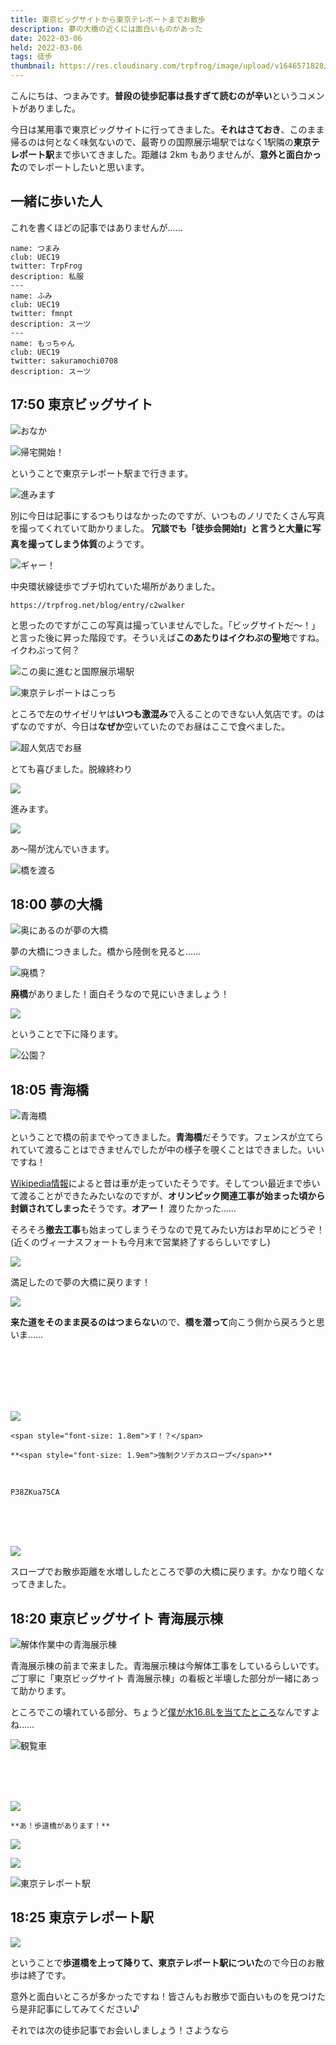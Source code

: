 ```yaml
---
title: 東京ビッグサイトから東京テレポートまでお散歩
description: 夢の大橋の近くには面白いものがあった
date: 2022-03-06
held: 2022-03-06
tags: 徒歩
thumbnail: https://res.cloudinary.com/trpfrog/image/upload/v1646571828/blog/bigsight-teleport-walk/9E123609-95CB-4A1D-82F6-BEFABB803958_1_201_a.jpg
---
```


こんにちは、つまみです。**普段の徒歩記事は長すぎて読むのが辛い**というコメントがありました。

今日は某用事で東京ビッグサイトに行ってきました。**それはさておき**、このまま帰るのは何となく味気ないので、最寄りの国際展示場駅ではなく1駅隣の**東京テレポート駅**まで歩いてきました。距離は 2km もありませんが、**意外と面白かった**のでレポートしたいと思います。


## 一緒に歩いた人

これを書くほどの記事ではありませんが……

```profile-cards
name: つまみ
club: UEC19
twitter: TrpFrog
description: 私服
---
name: ふみ
club: UEC19
twitter: fmnpt
description: スーツ
---
name: もっちゃん
club: UEC19
twitter: sakuramochi0708
description: スーツ
```

## 17:50 東京ビッグサイト

![](https://res.cloudinary.com/trpfrog/image/upload/v1646571475/blog/bigsight-teleport-walk/A6E18961-A0F8-40FD-9236-618CC0797B62_1_102_o.jpg "おなか")

![](https://res.cloudinary.com/trpfrog/image/upload/v1646571482/blog/bigsight-teleport-walk/B65B4F4A-317F-443D-9006-DC2F59E68461_1_102_o.jpg "帰宅開始！")

ということで東京テレポート駅まで行きます。

![](https://res.cloudinary.com/trpfrog/image/upload/v1646571497/blog/bigsight-teleport-walk/E56D6B3B-8280-4E15-8439-472DCECB7EB7_1_102_o.jpg "進みます")

別に今日は記事にするつもりはなかったのですが、いつものノリでたくさん写真を撮ってくれていて助かりました。
**冗談でも「徒歩会開始❗️」と言うと大量に写真を撮ってしまう体質**のようです。

![](https://res.cloudinary.com/trpfrog/image/upload/v1646571500/blog/bigsight-teleport-walk/2FA7802B-6219-40E7-B694-789CD2C7D3BA_1_102_o.jpg "ギャー！")

中央環状線徒歩でブチ切れていた場所がありました。

```link-embed
https://trpfrog.net/blog/entry/c2walker
```

と思ったのですがここの写真は撮っていませんでした。「ビッグサイトだ〜！」と言った後に昇った階段です。そういえば**このあたりはイクわぶの聖地**ですね。イクわぶって何？

![](https://res.cloudinary.com/trpfrog/image/upload/v1646571510/blog/bigsight-teleport-walk/8DEC4E9F-1D58-447A-8185-E0170F744285_1_102_o.jpg "この奥に進むと国際展示場駅")

![](https://res.cloudinary.com/trpfrog/image/upload/v1646571515/blog/bigsight-teleport-walk/2295E0AB-6F71-4230-B707-F39E7276E2C8_1_102_o.jpg "東京テレポートはこっち")


ところで左のサイゼリヤは**いつも激混み**で入ることのできない人気店です。のはずなのですが、今日は**なぜか**空いていたのでお昼はここで食べました。

![](https://res.cloudinary.com/trpfrog/image/upload/v1646573408/blog/bigsight-teleport-walk/9FA03B09-7F24-4C08-9BDE-A379E101882A_1_102_o.jpg "超人気店でお昼")

とても喜びました。脱線終わり

![](https://res.cloudinary.com/trpfrog/image/upload/v1646571519/blog/bigsight-teleport-walk/8187A388-A24F-4A01-A904-1E7636671F5A_1_102_o.jpg)

進みます。

![](https://res.cloudinary.com/trpfrog/image/upload/v1646571531/blog/bigsight-teleport-walk/4B93502F-9BA6-4DC3-B291-7B426B7293AF_1_102_o.jpg)

あ〜陽が沈んでいきます。

![](https://res.cloudinary.com/trpfrog/image/upload/v1646571533/blog/bigsight-teleport-walk/A78DB03F-78F3-4B98-90C2-D25962C1E986_1_102_o.jpg "橋を渡る")

## 18:00 夢の大橋

![](https://res.cloudinary.com/trpfrog/image/upload/v1646571539/blog/bigsight-teleport-walk/3B8C7750-C80F-4417-9C81-DC2E85FEF40A_1_102_o.jpg "奥にあるのが夢の大橋")

夢の大橋につきました。橋から陸側を見ると……

![](https://res.cloudinary.com/trpfrog/image/upload/v1646571550/blog/bigsight-teleport-walk/E5CE72E4-5EBC-4E5E-9E47-9832C0305B40_1_102_o.jpg "廃橋？")

**廃橋**がありました！面白そうなので見にいきましょう！

![](https://res.cloudinary.com/trpfrog/image/upload/v1646571553/blog/bigsight-teleport-walk/2118FFB8-F6C6-4F78-841D-1F1E8A1F2354_1_102_o.jpg)

ということで下に降ります。

![](https://res.cloudinary.com/trpfrog/image/upload/v1646571565/blog/bigsight-teleport-walk/606D8662-F989-49A3-9B69-CB663EB0C4F5_1_102_o.jpg "公園？")

## 18:05 青海橋

![](https://res.cloudinary.com/trpfrog/image/upload/v1646571570/blog/bigsight-teleport-walk/14487ABE-2C14-46A1-A361-79ABF81AFD34_1_102_o.jpg "青海橋")

ということで橋の前までやってきました。**青海橋**だそうです。フェンスが立てられていて渡ることはできませんでしたが中の様子を覗くことはできました。いいですね！

[Wikipedia情報](https://ja.wikipedia.org/wiki/%E9%9D%92%E6%B5%B7%E6%A9%8B)によると昔は車が走っていたそうです。そしてつい最近まで歩いて渡ることができたみたいなのですが、**オリンピック関連工事が始まった頃から封鎖されてしまった**そうです。**オアー！**
渡りたかった……

そろそろ**撤去工事**も始まってしまうそうなので見てみたい方はお早めにどうぞ！ (近くのヴィーナスフォートも今月末で営業終了するらしいですし)

![](https://res.cloudinary.com/trpfrog/image/upload/v1646571586/blog/bigsight-teleport-walk/7020FFAC-BCAF-435F-BE6F-2E35BF7DF93E_1_102_o.jpg)

満足したので夢の大橋に戻ります！

![](https://res.cloudinary.com/trpfrog/image/upload/v1646571592/blog/bigsight-teleport-walk/34FE88A8-CD91-410C-B476-37D0BC23DAD2.heic)

**来た道をそのまま戻るのはつまらない**ので、**橋を潜って**向こう側から戻ろうと思いま……

<br>
<br>
<br>
<br>
<br>

![](https://res.cloudinary.com/trpfrog/image/upload/v1646571603/blog/bigsight-teleport-walk/B059D037-CAFF-4DEA-AF39-7667A0DD8264_1_102_o.jpg)

```centering
<span style="font-size: 1.8em">す！？</span>
```

```centering
**<span style="font-size: 1.9em">強制クソデカスロープ</span>**
```

<br>

```youtube
P38ZKua75CA
```

<br>
<br>
<br>


![](https://res.cloudinary.com/trpfrog/image/upload/v1646571608/blog/bigsight-teleport-walk/CD56E719-B049-4EC9-A7B3-F723E2325C82_1_102_o.jpg)

スロープでお散歩距離を水増ししたところで夢の大橋に戻ります。かなり暗くなってきました。

## 18:20 東京ビッグサイト 青海展示棟

![](https://res.cloudinary.com/trpfrog/image/upload/v1646571623/blog/bigsight-teleport-walk/79A3693C-E274-4295-8BE6-9A114A6ED3DC_1_102_o.jpg "解体作業中の青海展示棟")

青海展示棟の前まで来ました。青海展示棟は今解体工事をしているらしいです。ご丁寧に「東京ビッグサイト 青海展示棟」の看板と半壊した部分が一緒にあって助かります。

ところでこの壊れている部分、ちょうど[僕が水16.8Lを当てたところ](https://twitter.com/TrpFrog/status/1160782894920396802)なんですよね……

![](https://res.cloudinary.com/trpfrog/image/upload/v1646571765/blog/bigsight-teleport-walk/4FFAA1EB-C9B5-49E3-BA00-C8CB77EFC01F_1_201_a.jpg "観覧車")

<br>
<br>
<br>

![](https://res.cloudinary.com/trpfrog/image/upload/v1646571629/blog/bigsight-teleport-walk/CDDB0213-21C5-4B39-B2E3-5816C5797458_1_102_o.jpg)

```centering
**あ！歩道橋があります！**
```

![](https://res.cloudinary.com/trpfrog/image/upload/v1646571630/blog/bigsight-teleport-walk/2136D645-9460-40D1-B0BC-484A7FE399E3_1_102_o.jpg)

![](https://res.cloudinary.com/trpfrog/image/upload/v1646571635/blog/bigsight-teleport-walk/70D9312F-D011-42E5-8D16-9BC8910EAB63.heic)

![](https://res.cloudinary.com/trpfrog/image/upload/v1646571640/blog/bigsight-teleport-walk/F32307DC-2CBA-4F4B-9349-DF18096A1E2E_1_102_o "東京テレポート駅")

## 18:25 東京テレポート駅

![](https://res.cloudinary.com/trpfrog/image/upload/v1646571647/blog/bigsight-teleport-walk/56F0DA25-73F6-4F22-BF43-15F36D6D44E6_1_102_o.jpg)

ということで**歩道橋を上って降りて、東京テレポート駅についた**ので今日のお散歩は終了です。

意外と面白いところが多かったですね！皆さんもお散歩で面白いものを見つけたら是非記事にしてみてください♪

それでは次の徒歩記事でお会いしましょう！さようなら
